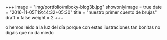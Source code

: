 +++
image = "img/portfolio/miboky-blog3b.jpg"
showonlyimage = true
date = "2016-11-05T19:44:32+05:30"
title = "nuestro primer cuento de brujas"
draft = false
weight = 2
+++

o hemos leído a la luz del día porque con estas ilustraciones tan bonitas no digáis que no da miedo
<!--more-->


